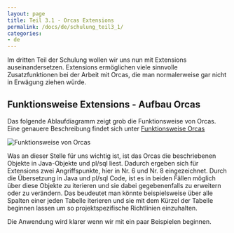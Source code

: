 ```yaml
---
layout: page
title: Teil 3.1 - Orcas Extensions
permalink: /docs/de/schulung_teil3_1/
categories: 
- de
---
```


Im dritten Teil der Schulung wollen wir uns nun mit Extensions auseinandersetzen. Extensions ermöglichen viele sinnvolle Zusatzfunktionen bei der Arbeit mit Orcas, die man normalerweise gar nicht in Erwägung ziehen würde. 

## Funktionsweise Extensions - Aufbau Orcas

Das folgende Ablaufdiagramm zeigt grob die Funktionsweise von Orcas. Eine genauere Beschreibung findet sich unter [Funktionsweise Orcas]({{site.baseurl}}/docs/de/how-it-works/)

![Funktionsweise von Orcas]({{site.baseurl}}/assets/funktion_orcas.gif)

Was an dieser Stelle für uns wichtig ist, ist das Orcas die beschriebenen Objekte in Java-Objekte und pl/sql liest. Dadurch ergeben sich für Extensions zwei Angriffspunkte, hier in Nr. 6 und Nr. 8 eingezeichnet. Durch die Übersetzung in Java und pl/sql Code, ist es in beiden Fällen möglich über diese Objekte zu iterieren und sie dabei gegebenenfalls zu erweitern oder zu verändern.
Das beudeutet man könnte beispielsweise über alle Spalten einer jeden Tabelle iterieren und sie mit dem Kürzel der Tabelle beginnen lassen um so projektspezifische Richtlinien einzuhalten.

Die Anwendung wird klarer wenn wir mit ein paar Beispielen beginnen.




